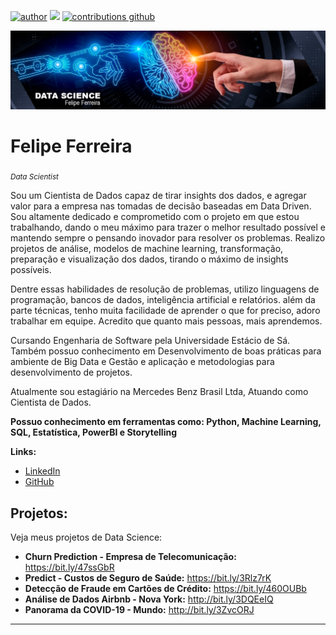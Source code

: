 [![author](https://img.shields.io/badge/author-felipeferreira-red.svg)](https://www.linkedin.com/in/felipeferreiratids/) [![](https://img.shields.io/badge/python-3.7+-blue.svg)](https://www.python.org/downloads/release/python-365/) [![contributions github](https://img.shields.io/badge/contributions-welcome-brightgreen.svg?style=flat)](https://github.com/ferreiramar96)

<p align="center">
  <img src="iaa.png" >
</p>

# Felipe Ferreira
<sub>*Data Scientist*</sub>
 
Sou um Cientista de Dados capaz de tirar insights dos dados, e agregar valor para a empresa nas tomadas de decisão baseadas em Data Driven. Sou altamente dedicado e comprometido com o projeto em que estou trabalhando, dando o meu máximo para trazer o melhor resultado possível e mantendo sempre o pensando inovador para resolver os problemas. Realizo projetos de análise, modelos de machine learning, transformação, preparação e visualização dos dados, tirando o máximo de insights possíveis.

Dentre essas habilidades de resolução de problemas, utilizo linguagens de programação, bancos de dados, inteligência artificial e relatórios. além da parte técnicas, tenho muita facilidade de aprender o que for preciso, adoro trabalhar em equipe. Acredito que quanto mais pessoas, mais aprendemos.

Cursando Engenharia de Software pela Universidade Estácio de Sá. Também possuo conhecimento em Desenvolvimento de boas práticas para ambiente de Big Data e Gestão e aplicação e metodologias para desenvolvimento de projetos. 

Atualmente sou estagiário na Mercedes Benz Brasil Ltda, Atuando como Cientista de Dados.

**Possuo conhecimento em ferramentas como: Python, Machine Learning, SQL, Estatística, PowerBI e Storytelling**

**Links:**
* [LinkedIn](https://www.linkedin.com/in/felipeferreiratids/)
* [GitHub](https://github.com/ferreiramar96)


## Projetos:
Veja meus projetos de Data Science:

* **Churn Prediction - Empresa de Telecomunicação:** https://bit.ly/47ssGbR
* **Predict - Custos de Seguro de Saúde:** https://bit.ly/3Rlz7rK
* **Detecção de Fraude em Cartões de Crédito:** https://bit.ly/460OUBb
* **Análise de Dados Airbnb - Nova York:** http://bit.ly/3DQEeIQ
* **Panorama da COVID-19 - Mundo:** http://bit.ly/3ZvcORJ
---
